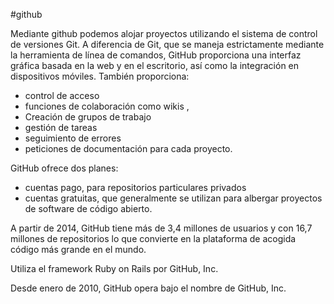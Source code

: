 #github

Mediante github podemos alojar proyectos utilizando el sistema de control de versiones Git. 
A diferencia de Git, que se maneja estrictamente mediante la herramienta de línea de comandos, 
GitHub proporciona una interfaz gráfica basada en la web y en el escritorio, 
así como la integración en dispositivos móviles. 
También proporciona:
*	control de acceso 
*	funciones de colaboración como wikis , 
*	Creación de grupos de trabajo
*	gestión de tareas 
*	seguimiento de errores 
*	peticiones de documentación para cada proyecto. 

GitHub ofrece dos planes:
*	cuentas pago, para  repositorios particulares privados
*	cuentas gratuitas, que generalmente se utilizan para albergar proyectos de software de código abierto. 

A partir de 2014, GitHub tiene  más de 3,4 millones de usuarios y con 16,7 millones de repositorios 
 lo que convierte en la plataforma de acogida código más grande  en el mundo.

Utiliza el framework Ruby on Rails por GitHub, Inc. 

Desde enero de 2010, GitHub opera bajo el nombre de GitHub, Inc.



